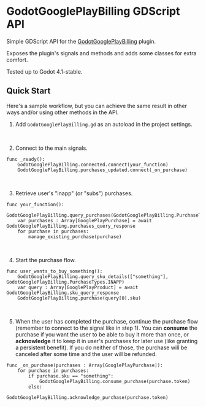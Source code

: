 # GodotGooglePlayBilling GDScript API
Simple GDScript API for the [GodotGooglePlayBilling](https://github.com/finepointcgi/godot-google-play-billing) plugin.

Exposes the plugin's signals and methods and adds some classes for extra comfort.

Tested up to Godot 4.1-stable.


## Quick Start

Here's a sample workflow, but you can achieve the same result in other ways and/or using other methods in the API.

1. Add `GodotGooglePlayBilling.gd` as an autoload in the project settings.
<br>

2. Connect to the main signals.
```
func _ready():
    GodotGooglePlayBilling.connected.connect(your_function)
    GodotGooglePlayBilling.purchases_updated.connect(_on_purchase)
```
<br>

3. Retrieve user's "inapp" (or "subs") purchases.

```
func your_function():
    GodotGooglePlayBilling.query_purchases(GodotGooglePlayBilling.PurchaseTypes.INAPP)
    var purchases : Array[GooglePlayPurchase] = await GodotGooglePlayBilling.purchases_query_response
    for purchase in purchases:
        manage_existing_purchase(purchase)
```
<br>

4. Start the purchase flow.
```
func user_wants_to_buy_something():
	GodotGooglePlayBilling.query_sku_details(["something"], GodotGooglePlayBilling.PurchaseTypes.INAPP)
	var query : Array[GooglePlayProduct] = await GodotGooglePlayBilling.sku_query_response
	GodotGooglePlayBilling.purchase(query[0].sku)
```
<br>

5. When the user has completed the purchase, continue the purchase flow (remember to connect to the signal like in step 1). You can __consume__ the purchase if you want the user to be able to buy it more than once, or __acknowledge__ it to keep it in user's purchases for later use (like granting a persistent benefit). If you do neither of those, the purchase will be canceled after some time and the user will be refunded.
```
func _on_purchase(purchases : Array[GooglePlayPurchase]):
    for purchase in purchases:
        if purchase.sku == "something":
            GodotGooglePlayBilling.consume_purchase(purchase.token)
        else:
            GodotGooglePlayBilling.acknowledge_purchase(purchase.token)
```